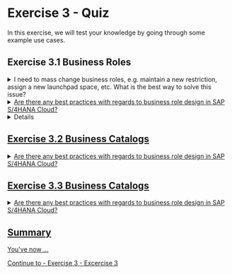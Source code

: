 # Exercise 3 - Quiz

In this exercise, we will test your knowledge by going through some example use cases. 

## Exercise 3.1 Business Roles

<details>
  <summary>I need to mass change business roles, e.g. maintain a new restriction, assign a new launchpad space, etc. What is the best way to solve this issue?</summary>
  <p>Mass maintenance of business roles is possible with the mass change wizard. For more details check <a href="https://help.sap.com/docs/SAP_S4HANA_CLOUD/55a7cb346519450cb9e6d21c1ecd6ec1/07a3a58ecdbb481cab76fc4e867811cb.html?locale=en-US">How to Make Mass Changes to Business Roles</p>
</details>

<details>
  <summary>Are there any best practices with regards to business role design in SAP S/4HANA Cloud?</summary>
  <p>Content 1 Content 1 Content 1 Content 1 Content 1</p>
</details>

<details>
  <summary>Are there any best practices with regards to management of business roles during and after release upgrades of SAP S/4HANA Cloud?</summary>
  <p>Yes, SAP provides guidance with the SAP S/4HANA Cloud Identity and Access Management Release Activities guide in the <a href="https://support.sap.com/content/dam/SAAP/SAP_Activate/S4H_1072%20SAP%20S4HC%20IAM%20Release%20Activities%20_%203SL.pdf"> SAP Activate Roadmap.</p>
</details>

## Exercise 3.2 Business Catalogs

<details>
  <summary>Are there any best practices with regards to business role design in SAP S/4HANA Cloud?</summary>
  <p>Content 1 Content 1 Content 1 Content 1 Content 1</p>
</details>

## Exercise 3.3 Business Catalogs

<details>
  <summary>Are there any best practices with regards to business role design in SAP S/4HANA Cloud?</summary>
  <p>Content 1 Content 1 Content 1 Content 1 Content 1</p>
</details>

## Summary

You've now ...

Continue to - [Exercise 3 - Excercise 3 ](../ex3/README.md)
